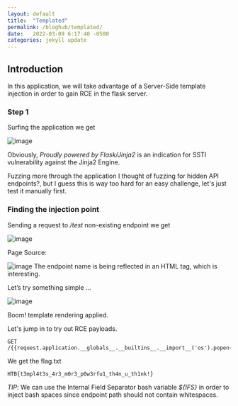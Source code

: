 ```yaml
---
layout: default
title:  "Templated"
permalink: /bloghub/templated/
date:   2022-03-09 6:17:40 -0500
categories: jekyll update
---
```


## Introduction 
In this application, we will take advantage of a Server-Side template injection in order to gain RCE in the flask server. 

### Step 1
Surfing the application we get 

![image](https://user-images.githubusercontent.com/54769522/172023200-340c7a1b-191e-4e23-a8aa-187391b1a440.png)

Obviously, _Proudly powered by Flask/Jinja2_ is an indication for SSTI vulnerability against the Jinja2 Engine. 

Fuzzing more through the application I thought of fuzzing for hidden API endpoints?, but I guess this is way too hard for an easy challenge, let's just test it manually first. 

### Finding the injection point 
Sending a request to */test* non-existing endpoint we get 

![image](https://user-images.githubusercontent.com/54769522/172023219-9a050ce5-7f16-44a5-981f-f123c6e9682a.png)

Page Source:

![image](https://user-images.githubusercontent.com/54769522/172023229-d54bd9f4-f727-4ac2-9b49-b51a258466a5.png) 
The endpoint name is being reflected in an HTML _<str>_ tag, which is interesting. 

Let’s try something simple ... 

![image](https://user-images.githubusercontent.com/54769522/172023248-1b915200-5084-4fd5-afed-d77bf72f68a4.png) 

Boom! template rendering applied.

Let's jump in to try out RCE payloads. 

```
GET /{{request.application.__globals__.__builtins__.__import__('os').popen('cat${IFS}/flag.txt').read()}}
```
We get the flag.txt 
```
HTB{t3mpl4t3s_4r3_m0r3_p0w3rfu1_th4n_u_th1nk!}
``` 
_*TIP*_: We can use the Internal Field Separator bash variable _${IFS}_ in order to inject bash spaces since endpoint path should not contain whitespaces. 
